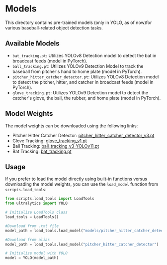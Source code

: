 # Models

This directory contains pre-trained models (only in YOLO, as of now)for various baseball-related object detection tasks.

## Available Models

- `bat_tracking.pt`: Utilizes YOLOv8 Detection model to detect the bat in broadcast feeds (model in PyTorch).
- `ball_tracking.pt`: Utilizes YOLOv9 Detection Model to track the baseball from pitcher's hand to home plate (model in PyTorch).
- `pitcher_hitter_catcher_detector.pt`: Utilizes YOLOv8 Detection model to detect the pitcher, hitter, and catcher in broadcast feeds (model in PyTorch).
- `glove_tracking.pt`: Utilizes YOLOv9 Detection model to detect the catcher's glove, the ball, the rubber, and home plate (model in PyTorch).

## Model Weights

The model weights can be downloaded using the following links:

- Pitcher Hitter Catcher Detector: [pitcher_hitter_catcher_detector_v3.pt](https://data.balldatalab.com/index.php/s/SciCLNYR5QGkjfK/download/pitcher_hitter_catcher_detector_v3.pt)
- Glove Tracking: [glove_tracking_v1.pt](https://data.balldatalab.com/index.php/s/QHmGwgYnwwbXybx/download/glove_tracking_v1.pt)
- Ball Tracking: [ball_tracking_v3-YOLOv11.pt](https://data.balldatalab.com/index.php/s/xdaTeMtmnpx8NbE/download/ball_tracking_v3-YOLOv11.pt)
- Bat Tracking: [bat_tracking.pt](https://data.balldatalab.com/index.php/s/SqMzsxKkCrzojSF/download/bat_tracking.pt)

## Usage

If you prefer to load the model directly using built-in functions versus downloading the model weights, you can use the `load_model` function from `scripts.load_tools`:

```python
from scripts.load_tools import LoadTools
from ultralytics import YOLO

# Initialize LoadTools class
load_tools = LoadTools()

#Download from .txt file
model_path = load_tools.load_model("models/pitcher_hitter_catcher_detector/model_weights/pitcher_hitter_catcher_detector_v3.txt")

#Download from alias
model_path = load_tools.load_model("pitcher_hitter_catcher_detector")

# Initialize model with YOLO
model = YOLO(model_path)
```
